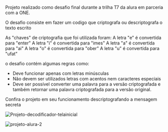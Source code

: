 Projeto realizado como desafio final durante a trilha T7 da alura em parceria com a ONE.

O desafio consiste em fazer um codigo que criptografa ou descriptografa o texto escrito

As "chaves" de criptografia que foi utilizada foram:
A letra "e" é convertida para "enter"
A letra "i" é convertida para "imes"
A letra "a" é convertida para "ai"
A letra "o" é convertida para "ober"
A letra "u" é convertida para "ufat"

o desafio contém algumas regras como: 

- Deve funcionar apenas com letras minúsculas
- Não devem ser utilizados letras com acentos nem caracteres especiais
- Deve ser possível converter uma palavra para a versão criptografada e também retornar uma palavra criptografada para a versão original.



Confira o projeto em seu funcionamento descriptografando a mensagem secreta

![Projeto-decodificador-telainicial](https://github.com/user-attachments/assets/88dbc394-1fb2-48d8-b428-d9c84f5c3828)

![projeto-alura-2](https://github.com/user-attachments/assets/1a0de566-f627-4a30-b04b-1197e4c4f179)

